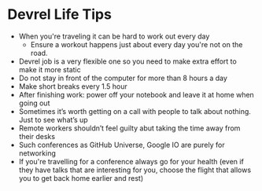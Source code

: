 # Devrel Life Tips

- When you're traveling it can be hard to work out every day
  - Ensure a workout happens just about every day you're not on the road.
- Devrel job is a very flexible one so you need to make extra effort to make it more static
- Do not stay in front of the computer for more than 8 hours a day
- Make short breaks every 1.5 hour
- After finishing work: power off your notebook and leave it at home when going out
- Sometimes it’s worth getting on a call with people to talk about nothing. Just to see what’s up
- Remote workers shouldn’t feel guilty abut taking the time away from their desks
- Such conferences as GitHub Universe, Google IO are purely for networking
- If you're travelling for a conference always go for your health (even if they have talks that are interesting for you, choose the flight that allows you to get back home earlier and rest)
